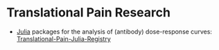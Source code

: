 # Translational Pain Research 

* [Julia](https://julialang.org/) packages for the analysis of (antibody) dose-response curves: [Translational-Pain-Julia-Registry](https://github.com/Translational-Pain-Research/Translational-Pain-Julia-Registry)

